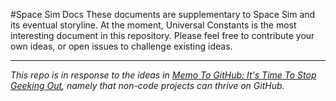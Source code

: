 #Space Sim Docs
These documents are supplementary to Space Sim and its eventual storyline. At the moment, Universal Constants is the most interesting document in this repository. Please feel free to contribute your own ideas, or open issues to challenge existing ideas. 

****

_This repo is in response to the ideas in [Memo To GitHub: It's Time To Stop Geeking Out](http://readwrite.com/2013/09/11/github-for-everyone#awesm=~ohgwamYhr01pAY), namely that non-code projects can thrive on GitHub._